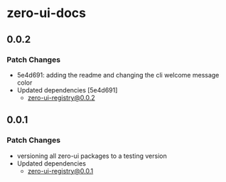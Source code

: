 # zero-ui-docs

## 0.0.2

### Patch Changes

- 5e4d691: adding the readme and changing the cli welcome message color
- Updated dependencies [5e4d691]
  - zero-ui-registry@0.0.2

## 0.0.1

### Patch Changes

- versioning all zero-ui packages to a testing version
- Updated dependencies
  - zero-ui-registry@0.0.1
